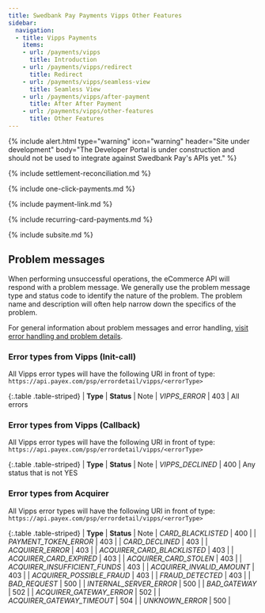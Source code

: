 ```yaml
---
title: Swedbank Pay Payments Vipps Other Features
sidebar:
  navigation:
  - title: Vipps Payments
    items:
    - url: /payments/vipps
      title: Introduction
    - url: /payments/vipps/redirect
      title: Redirect
    - url: /payments/vipps/seamless-view
      title: Seamless View
    - url: /payments/vipps/after-payment
      title: After After Payment
    - url: /payments/vipps/other-features    
      title: Other Features
---
```


{% include alert.html type="warning"
                      icon="warning"
                      header="Site under development"
                      body="The Developer Portal is under construction and should not be used to integrate against Swedbank Pay's APIs yet." %}

{% include settlement-reconciliation.md %}

{% include one-click-payments.md %}

{% include payment-link.md %}

{% include recurring-card-payments.md %}

{% include subsite.md %}

## Problem messages

When performing unsuccessful operations, the eCommerce API will respond with a problem message. We generally use the problem message type and status code to identify the nature of the problem. The problem name and description will often help narrow down the specifics of the problem.

For general information about problem messages and error handling, [visit error handling and problem details][technical-reference-problems].  

### Error types from Vipps (Init-call)

All Vipps error types will have the following URI in front of type: `https://api.payex.com/psp/errordetail/vipps/<errorType>`

{:.table .table-striped}
| **Type** | **Status** | Note 
| *VIPPS_ERROR* | 403 | All errors

### Error types from Vipps (Callback)

All Vipps error types will have the following URI in front of type: `https://api.payex.com/psp/errordetail/vipps/<errorType>`

{:.table .table-striped}
| **Type** | **Status** | Note 
| *VIPPS_DECLINED* | 400 | Any status that is not YES

### Error types from Acquirer

All Vipps error types will have the following URI in front of type: `https://api.payex.com/psp/errordetail/vipps/<errorType>`

{:.table .table-striped}
| **Type** | **Status** | Note 
| *CARD_BLACKLISTED* | 400 | 
| *PAYMENT_TOKEN_ERROR* | 403 | 
| *CARD_DECLINED* | 403 | 
| *ACQUIRER_ERROR* | 403 | 
| *ACQUIRER_CARD_BLACKLISTED* | 403 | 
| *ACQUIRER_CARD_EXPIRED* | 403 | 
| *ACQUIRER_CARD_STOLEN* | 403 | 
| *ACQUIRER_INSUFFICIENT_FUNDS* | 403 | 
| *ACQUIRER_INVALID_AMOUNT* | 403 | 
| *ACQUIRER_POSSIBLE_FRAUD* | 403 | 
| *FRAUD_DETECTED* | 403 | 
| *BAD_REQUEST* | 500 | 
| *INTERNAL_SERVER_ERROR* | 500 | 
| *BAD_GATEWAY* | 502 | 
| *ACQUIRER_GATEWAY_ERROR* | 502 | 
| *ACQUIRER_GATEWAY_TIMEOUT* | 504 | 
| *UNKNOWN_ERROR* | 500 | 

[technical-reference-problems]: #
